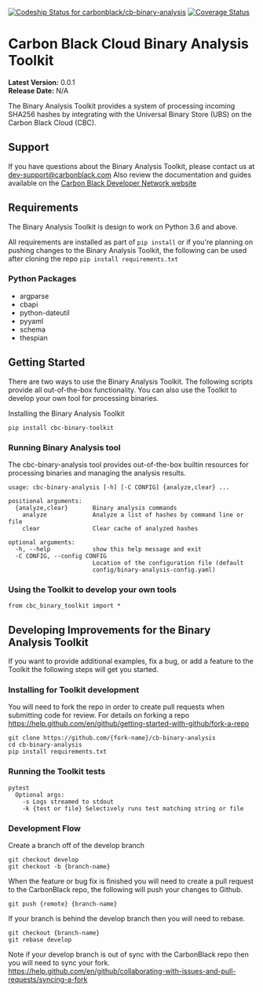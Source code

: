 [![Codeship Status for carbonblack/cb-binary-analysis](https://app.codeship.com/projects/6a7a91c0-2a8b-0138-4f71-1610ceb87095/status?branch=develop)](https://app.codeship.com/projects/384255)
[![Coverage Status](https://coveralls.io/repos/github/carbonblack/cb-binary-analysis/badge.svg?branch=develop&t=rhX4tc)](https://coveralls.io/github/carbonblack/cb-binary-analysis?branch=develop)
# Carbon Black Cloud Binary Analysis Toolkit

**Latest Version:** 0.0.1
<br>
**Release Date:** N/A

The Binary Analysis Toolkit provides a system of processing incoming SHA256 hashes by integrating with the Universal Binary Store (UBS) on the Carbon Black Cloud (CBC).


## Support

If you have questions about the Binary Analysis Toolkit, please contact us at dev-support@carbonblack.com
Also review the documentation and guides available on the
[Carbon Black Developer Network website](https://developer.carbonblack.com)

## Requirements

The Binary Analysis Toolkit is design to work on Python 3.6 and above.

All requirements are installed as part of `pip install` or if you're planning on pushing changes to the Binary Analysis Toolkit, the following can be used after cloning the repo `pip install requirements.txt`

### Python Packages
* argparse
* cbapi
* python-dateutil
* pyyaml
* schema
* thespian

## Getting Started

There are two ways to use the Binary Analysis Toolkit. The following scripts provide all out-of-the-box functionality. You can also use the Toolkit to develop your own tool for processing binaries.


Installing the Binary Analysis Toolkit

```
pip install cbc-binary-toolkit
```

### Running Binary Analysis tool

The cbc-binary-analysis tool provides out-of-the-box builtin resources for processing binaries and managing the analysis results.

```
usage: cbc-binary-analysis [-h] [-C CONFIG] {analyze,clear} ...

positional arguments:
  {analyze,clear}       Binary analysis commands
    analyze             Analyze a list of hashes by command line or file
    clear               Clear cache of analyzed hashes

optional arguments:
  -h, --help            show this help message and exit
  -C CONFIG, --config CONFIG
                        Location of the configuration file (default
                        config/binary-analysis-config.yaml)
```


### Using the Toolkit to develop your own tools

```
from cbc_binary_toolkit import *
```




## Developing Improvements for the Binary Analysis Toolkit

If you want to provide additional examples, fix a bug, or add a feature to the Toolkit the following steps will get you started.

### Installing for Toolkit development

You will need to fork the repo in order to create pull requests when submitting code for review. For details on forking a repo https://help.github.com/en/github/getting-started-with-github/fork-a-repo

```
git clone https://github.com/{fork-name}/cb-binary-analysis
cd cb-binary-analysis
pip install requirements.txt
```


### Running the Toolkit tests

```
pytest
  Optional args:
    -s Logs streamed to stdout
    -k {test or file} Selectively runs test matching string or file
```

### Development Flow

Create a branch off of the develop branch
```
git checkout develop
git checkout -b {branch-name}
```

When the feature or bug fix is finished you will need to create a pull request to the CarbonBlack repo, the following will push your changes to Github.
```
git push {remote} {branch-name}
```

If your branch is behind the develop branch then you will need to rebase.
```
git checkout {branch-name}
git rebase develop
```

Note if your develop branch is out of sync with the CarbonBlack repo then you will need to sync your fork. https://help.github.com/en/github/collaborating-with-issues-and-pull-requests/syncing-a-fork

